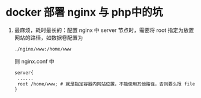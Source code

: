 # docker 部署 nginx 与 php中的坑



1. 最麻烦，耗时最长的：配置 nginx 中 server 节点时，需要将 root 指定为放置网站的路径，如数据卷配置为 

   ```xml
   ./nginx/www:/home/www
   ```

   则 nginx.conf 中

   ```xml
   server{
   	......
   	root /home/www; # 就是指定容器内网站位置，不能使用其他路径，否则要么报 file not found 要么显示不正常
   }
   ```

   

   